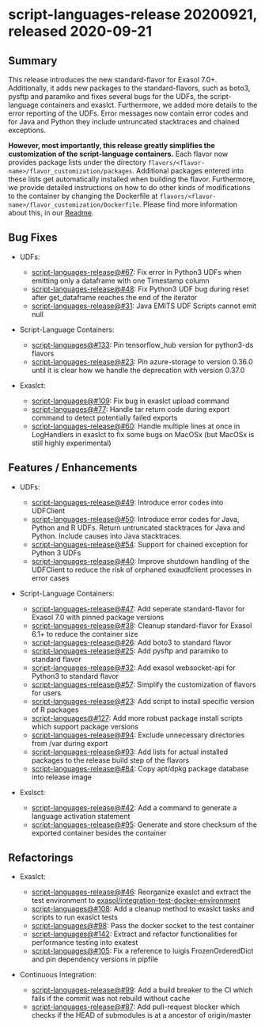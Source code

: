 # script-languages-release 20200921, released 2020-09-21
 
## Summary
This release introduces the new standard-flavor for Exasol 7.0+. Additionally, it adds new packages to the standard-flavors, such as boto3, pysftp and paramiko and fixes several bugs for the UDFs, the script-language containers and exaslct. Furthermore, we added more details to the error reporting of the UDFs. Error messages now contain error codes and for Java and Python they include untruncated stacktraces and chained exceptions.

**However, most importantly, this release greatly simplifies the customization of the script-language containers.** Each flavor now provides package lists under the directory `flavors/<flavor-name>/flavor_customization/packages`. Additional packages entered into these lists get automatically installed when building the flavor. Furthermore, we provide detailed instructions on how to do other kinds of modifications to the container by changing the Dockerfile at `flavors/<flavor-name>/flavor_customization/Dockerfile`. Please find more information about this, in our [Readme](https://github.com/exasol/script-languages-release#how-to-customize-an-existing-flavor).
 
## Bug Fixes

* UDFs:
  * [script-languages-release@#67](https://github.com/exasol/script-languages-release/issues/67): Fix error in Python3 UDFs when emitting only a dataframe with one Timestamp column 
  * [script-languages-release@#48](https://github.com/exasol/script-languages-release/pull/48): Fix Python3 UDF bug during reset after get_dataframe reaches the end of the iterator
  * [script-languages-release@#31](https://github.com/exasol/script-languages-release/issues/31): Java EMITS UDF Scripts cannot emit null

* Script-Language Containers:
  * [script-languages@#133](https://github.com/exasol/script-languages/pull/133): Pin tensorflow_hub version for python3-ds flavors
  * [script-languages-release@#23](https://github.com/exasol/script-languages-release/issues/70): Pin azure-storage to version 0.36.0 until it is clear how we handle the deprecation with version 0.37.0

* Exaslct:
  * [script-languages@#109](https://github.com/exasol/script-languages/pull/109): Fix bug in exaslct upload command
  * [script-languages@#77](https://github.com/exasol/script-languages/issues/77): Handle tar return code during export command to detect potentially failed exports
  * [script-languages-release@#60](https://github.com/exasol/script-languages-release/pull/60): Handle multiple lines at once in LogHandlers in exaslct to fix some bugs on MacOSx (but MacOSx is still highly experimental)
 
## Features / Enhancements
 
* UDFs:
  * [script-languages-release@#49](https://github.com/exasol/script-languages-release/pull/49): Introduce error codes into UDFClient
   * [script-languages-release@#50](https://github.com/exasol/script-languages-release/pull/50): Introduce error codes for Java, Python and R UDFs. Return untruncated stacktraces for Java and Python. Include causes into Java stacktraces.
  * [script-languages-release@#54](https://github.com/exasol/script-languages-release/pull/54): Support for chained exception for Python 3 UDFs
  * [script-languages-release@#40](https://github.com/exasol/script-languages-release/pull/40): Improve shutdown handling of the UDFClient to reduce the risk of orphaned exaudfclient processes in error cases

* Script-Language Containers:
  * [script-languages-release@#47](https://github.com/exasol/script-languages-release/pull/47): Add seperate standard-flavor for Exasol 7.0 with pinned package versions
  * [script-languages-release@#38](https://github.com/exasol/script-languages-release/pull/38): Cleanup standard-flavor for Exasol 6.1+ to reduce the container size
  * [script-languages-release@#26](https://github.com/exasol/script-languages-release/issues/26): Add boto3 to standard flavor 
  * [script-languages-release@#25](https://github.com/exasol/script-languages-release/issues/25): Add pysftp and paramiko to standard flavor
  * [script-languages-release@#32](https://github.com/exasol/script-languages-release/issues/32): Add exasol websocket-api for Python3 to standard flavor
  * [script-languages-release@#57](https://github.com/exasol/script-languages-release/issues/57): Simplify the customization of flavors for users
  * [script-languages-release@#23](https://github.com/exasol/script-languages-release/issues/23): Add script to install specific version of R packages
  * [script-languages@#127](https://github.com/exasol/script-languages/pull/127): Add more robust package install scripts which support package versions
  * [script-languages-release@#94](https://github.com/exasol/script-languages-release/issues/94): Exclude unnecessary directories from /var during export 
  * [script-languages-release@#93](https://github.com/exasol/script-languages-release/pull/93): Add lists for actual installed packages to the release build step of the flavors
  * [script-languages-release@#84](https://github.com/exasol/script-languages-release/issues/84): Copy apt/dpkg package database into release image 

* Exslsct:
  * [script-languages-release@#42](https://github.com/exasol/script-languages-release/pull/42): Add a command to generate a language activation statement
  * [script-languages-release@#95](https://github.com/exasol/script-languages-release/issues/95): Generate and store checksum of the exported container besides the container


## Refactorings

* Exaslct:
  * [script-languages-release@#46](https://github.com/exasol/script-languages-release/pull/46): Reorganize exaslct and extract the test environment to [exasol/integration-test-docker-environment](https://github.com/exasol/integration-test-docker-environment)
  * [script-languages@#108](https://github.com/exasol/script-languages/pull/108): Add a cleanup method to exaslct tasks and scripts to run exaslct tests
  * [script-languages@#98](https://github.com/exasol/script-languages/pull/98): Pass the docker socket to the test container
  * [script-languages@#142](https://github.com/exasol/script-languages/pull/142): Extract and refactor functionalities for performance testing into exatest 
  * [script-languages@#105](https://github.com/exasol/script-languages/pull/105): Fix a reference to luigis FrozenOrderedDict and pin dependency versions in pipfile

* Continuous Integration:
  * [script-languages-release@#99](https://github.com/exasol/script-languages-release/issues/99): Add a build breaker to the CI which fails if the commit was not rebuild without cache
  * [script-languages-release@#87](https://github.com/exasol/script-languages-release/issues/87): Add pull-request blocker which checks if the HEAD of submodules is at a ancestor of origin/master
